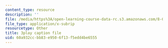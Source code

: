 ```yaml
---
content_type: resource
description: ''
file: /media/https%3A/open-learning-course-data-rc.s3.amazonaws.com/8-01sc-classical-mechanics-fall-2016/60a932ccbb83e9506f13f5edd4be6555_bHocXJ4rv5g.srt
file_type: application/x-subrip
resourcetype: Other
title: 3play caption file
uid: 60a932cc-bb83-e950-6f13-f5edd4be6555
---
```

